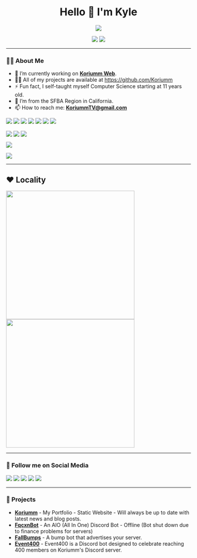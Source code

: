 <h1 align="center">Hello 👋 I'm Kyle</h1>
<p align="center">
    <img src="https://readme-typing-svg.demolab.com?font=Fira+Code&pause=1000&color=1183F6&center=true&random=true&width=435&height=30&lines=Entrepreneur;Content+Creator;Backend+Developer;Hosting+Service+Director">
    </p>

<p align="center">
    <a href="https://github.com/koriumm"><img src="https://img.shields.io/github/followers/koriumm?label=Followers&style=social"></a> <img src="https://komarev.com/ghpvc/?username=Koriumm">
</p>

---

### 👨‍💻 About Me
- 🔭 I’m currently working on **[Koriumm Web](https://koriumm.is-a.dev)**.
- 👨‍💻 All of my projects are available at https://github.com/Koriumm
- ⚡ Fun fact, I self-taught myself Computer Science starting at 11 years old.
- 👯 I’m from the SFBA Region in California.
- 📫 How to reach me: **KoriummTV@gmail.com**
<p>
    <img src="https://img.shields.io/badge/-Node.js-339933?style=flat&logo=node.js&logoColor=white">
    <img src="https://img.shields.io/badge/-JavaScript-F7DF1E?style=flat&logo=javascript&logoColor=black">
    <img src="https://img.shields.io/badge/-HTML5-E34F26?style=flat&logo=html5&logoColor=white">
    <img src="https://img.shields.io/badge/-CSS-1572B6?style=flat&logo=css3&logoColor=white">
    <img src="https://img.shields.io/badge/-Bash-4EAA25?style=flat&logo=gnu-bash&logoColor=white">
    <img src="https://img.shields.io/badge/-npm-CB3837?style=flat&logo=npm&logoColor=white">
    <img src="https://img.shields.io/badge/-Termius-000000?style=flat&logo=windows-terminal&logoColor=white">
</p>
<p>
    <a>
    <img align="center" src="https://github-readme-stats.vercel.app/api?username=koriumm&show_icons=true&theme=dark&count_private=true">
    </a>
    <a>
    <img align="center" src="https://github-readme-stats.vercel.app/api/top-langs/?username=koriumm&layout=donut&theme=dark">
    </a>
    <a>
    <img align="center" src="https://streak-stats.demolab.com?user=Koriumm&theme=dark&date_format=j%20M%5B%20Y%5D">
    </a>
</p>
<p>
    <img src="https://github-readme-activity-graph.vercel.app/graph?username=Koriumm&bg_color=000000&color=ffffff&line=1183f6&point=403d3d&area=true&hide_border=true">
</p>
<p>
    <img src="https://github-profile-trophy.vercel.app/?username=koriumm&theme=nord&no-frame=true&margin-w=5">
</p>

---

## ♥ Locality
<p>
    <img src="https://spotify-github-profile.kittinanx.com/api/view?uid=qvo3y6h1az1zsgr7w1t7fo9h8&cover_image=true&theme=default&show_offline=true&background_color=121212&interchange=true&bar_color=53b14f&bar_color_cover=false" height="350">
    <img src="https://weather-badge.vercel.app/api/badge?lat=37.7790262&lon=-122.419906&size=200" height="350">
</p>

---

### 🔗 Follow me on Social Media
<p>
    <a href="https://twitch.tv/Koriumm" target="_blank"><img src="https://img.shields.io/badge/Twitch-%239146FF.svg?&style=for-the-badge&logo=twitch&logoColor=white"></a>
    <a href="https://youtube.com/Koriumm" target="_blank"><img src="https://img.shields.io/badge/YouTube-%23FF0000.svg?&style=for-the-badge&logo=youtube&logoColor=white"></a>
    <a href="https://tiktok.com/@KoriummTV" target="_blank"><img src="https://img.shields.io/badge/TikTok-%23000000.svg?&style=for-the-badge&logo=tiktok&logoColor=white"></a>
    <a href="https://twitter.com/KoriummTV" target="_blank"><img src="https://img.shields.io/badge/Twitter-%231DA1F2.svg?&style=for-the-badge&logo=twitter&logoColor=white"></a>
    <a href="https://instagram.com/KoriummTV" target="_blank"><img src="https://img.shields.io/badge/Instagram-%23E4405F.svg?&style=for-the-badge&logo=instagram&logoColor=white"></a>
</p>

---

### 📌 Projects
- **[Koriumm](https://github.com/Koriumm/Website)** - My Portfolio - Static Website - Will always be up to date with latest news and blog posts.
- **[FqcxnBot](https://github.com/koriumm/FqcxnBot)** - An AIO (All In One) Discord Bot - Offline (Bot shut down due to finance problems for servers)
- **[FallBumps](https://github.com/Koriumm/FallBumps)** - A bump bot that advertises your server.
- **[Event400](https://github.com/Koriumm/Event400)** - Event400 is a Discord bot designed to celebrate reaching 400 members on Koriumm's Discord server.
